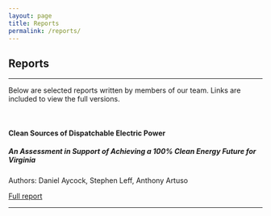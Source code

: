 ```yaml
---
layout: page
title: Reports
permalink: /reports/
---
```

## Reports
***

Below are selected reports written by members of our team. Links are included to view the full versions.

<br/>

#### __Clean Sources of Dispatchable Electric Power__
##### *An Assessment in Support of Achieving a 100% Clean Energy Future for Virginia*

Authors: Daniel Aycock, Stephen Leff, Anthony Artuso

[Full report](/cleanenergyva.github.io/cleansourcesofdispatchableelectricpower.markdown)

***
